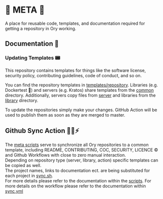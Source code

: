 # 🤩 META 🤩

A place for reusable code, templates, and documentation required for getting a
repository in Ory working. 

## Documentation 📃

### Updating Templates 📟

This repository contains templates for things like the software license,
security policy, contributing guidelines, code of conduct, and so on.

You can find the repository templates in
[templates/repository](./templates/repository). Libraries (e.g. Dockertest 🐳) and
servers (e.g. Kratos) share templates from the
[common](./templates/repository/common) directory. Additionally, servers copy
files from [server](./templates/repository/server) and libraries from the
[library](./templates/repository/library) directory.

To update the repositories simply make your changes. 
GitHub Action will be used to publish them as soon as they are merged to master.

## Github Sync Action 👨‍🏭⚡

The [meta scripts](https://github.com/ory/meta/tree/master/scripts) serve to
synchronize all Ory repositories to a common template, including README,
CONTRIBUTING, COC, SECURITY, LICENCE © and Github Workflows with close to zero
manual interaction.  
Depending on repository type (server, library, action) specific templates can be
copied as well.  
The project names, links to documentation ect. are being substituted for each
project in [sync.sh](https://github.com/ory/meta/blob/master/scripts/sync.sh).  
For more details please refer to the documentation within the
[scripts](https://github.com/ory/meta/tree/master/scripts). For more details on
the workflow please refer to the documentation within
[sync.yml](https://github.com/ory/meta/blob/master/.github/workflows/sync.yml)
